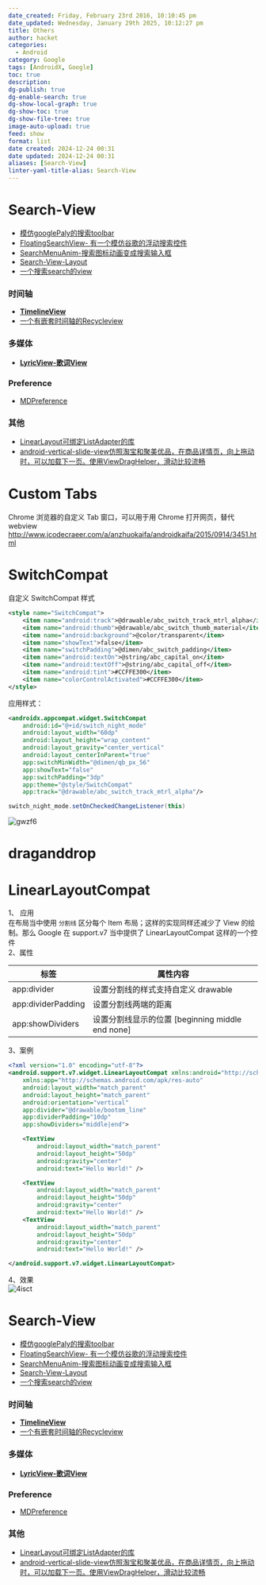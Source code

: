 ```yaml
---
date_created: Friday, February 23rd 2016, 10:10:45 pm
date_updated: Wednesday, January 29th 2025, 10:12:27 pm
title: Others
author: hacket
categories:
  - Android
category: Google
tags: [AndroidX, Google]
toc: true
description: 
dg-publish: true
dg-enable-search: true
dg-show-local-graph: true
dg-show-toc: true
dg-show-file-tree: true
image-auto-upload: true
feed: show
format: list
date created: 2024-12-24 00:31
date updated: 2024-12-24 00:31
aliases: [Search-View]
linter-yaml-title-alias: Search-View
---
```


# Search-View

- [模仿googlePaly的搜索toolbar](https://github.com/Quinny898/PersistentSearch)
- [FloatingSearchView- 有一个模仿谷歌的浮动搜索控件](https://github.com/renaudcerrato/FloatingSearchView)
- [SearchMenuAnim-搜索图标动画变成搜索输入框](https://github.com/kongnanlive/SearchMenuAnim)
- [Search-View-Layout](https://github.com/sahildave/Search-View-Layout)
- [一个搜索search的view](https://github.com/lapism/SearchView)

### 时间轴

- [**TimelineView**](https://github.com/alorma/TimelineView)
- [一个有嵌套时间轴的Recycleview](https://github.com/ishratkhan/NestedTimeLineRecyclerView)

### 多媒体

- [**LyricView-歌词View**](https://github.com/markzhai/LyricView)

### Preference

- [MDPreference](https://github.com/XhinLiang/MDPreference)

### 其他

- [LinearLayout可绑定ListAdapter的库](https://github.com/frankiesardo/LinearListView)
- [android-vertical-slide-view仿照淘宝和聚美优品，在商品详情页，向上拖动时，可以加载下一页。使用ViewDragHelper，滑动比较流畅](https://github.com/xmuSistone/android-vertical-slide-view)

# Custom Tabs

Chrome 浏览器的自定义 Tab 窗口，可以用于用 Chrome 打开网页，替代 webview<br /><http://www.jcodecraeer.com/a/anzhuokaifa/androidkaifa/2015/0914/3451.html>

# SwitchCompat

自定义 SwitchCompat 样式

```xml
<style name="SwitchCompat">
    <item name="android:track">@drawable/abc_switch_track_mtrl_alpha</item>
    <item name="android:thumb">@drawable/abc_switch_thumb_material</item>
    <item name="android:background">@color/transparent</item>
    <item name="showText">false</item>
    <item name="switchPadding">@dimen/abc_switch_padding</item>
    <item name="android:textOn">@string/abc_capital_on</item>
    <item name="android:textOff">@string/abc_capital_off</item>
    <item name="android:tint">#CCFFE300</item>
    <item name="colorControlActivated">#CCFFE300</item>
</style>
```

应用样式：

```xml
<androidx.appcompat.widget.SwitchCompat
    android:id="@+id/switch_night_mode"
    android:layout_width="60dp"
    android:layout_height="wrap_content"
    android:layout_gravity="center_vertical"
    android:layout_centerInParent="true"
    app:switchMinWidth="@dimen/qb_px_56"
    app:showText="false"
    app:switchPadding="3dp"
    app:theme="@style/SwitchCompat"
    app:track="@drawable/abc_switch_track_mtrl_alpha"/>
```

```java
switch_night_mode.setOnCheckedChangeListener(this)
```

![gwzf6](https://raw.githubusercontent.com/hacket/ObsidianOSS/master/obsidian/gwzf6.png)

# draganddrop

# LinearLayoutCompat

1、 应用<br />在布局当中使用 `分割线` 区分每个 Item 布局；这样的实现同样还减少了 View 的绘制。那么 Google 在 support.v7 当中提供了 LinearLayoutCompat 这样的一个控件<br />2、属性

| 标签                 | 属性内容                                   |
| ------------------ | -------------------------------------- |
| app:divider        | 设置分割线的样式支持自定义 drawable                 |
| app:dividerPadding | 设置分割线两端的距离                             |
| app:showDividers   | 设置分割线显示的位置 [beginning middle end none] |

3、案例

```xml
<?xml version="1.0" encoding="utf-8"?>
<android.support.v7.widget.LinearLayoutCompat xmlns:android="http://schemas.android.com/apk/res/android"
    xmlns:app="http://schemas.android.com/apk/res-auto"
    android:layout_width="match_parent"
    android:layout_height="match_parent"
    android:orientation="vertical"
    app:divider="@drawable/bootom_line"
    app:dividerPadding="10dp"
    app:showDividers="middle|end">

    <TextView
        android:layout_width="match_parent"
        android:layout_height="50dp"
        android:gravity="center"
        android:text="Hello World!" />

    <TextView
        android:layout_width="match_parent"
        android:layout_height="50dp"
        android:gravity="center"
        android:text="Hello World!" />
    <TextView
        android:layout_width="match_parent"
        android:layout_height="50dp"
        android:gravity="center"
        android:text="Hello World!" />

</android.support.v7.widget.LinearLayoutCompat>
```

4、效果<br />![4isct](https://raw.githubusercontent.com/hacket/ObsidianOSS/master/obsidian/4isct.webp)

# Search-View

- [模仿googlePaly的搜索toolbar](https://github.com/Quinny898/PersistentSearch)
- [FloatingSearchView- 有一个模仿谷歌的浮动搜索控件](https://github.com/renaudcerrato/FloatingSearchView)
- [SearchMenuAnim-搜索图标动画变成搜索输入框](https://github.com/kongnanlive/SearchMenuAnim)
- [Search-View-Layout](https://github.com/sahildave/Search-View-Layout)
- [一个搜索search的view](https://github.com/lapism/SearchView)

### 时间轴

- [**TimelineView**](https://github.com/alorma/TimelineView)
- [一个有嵌套时间轴的Recycleview](https://github.com/ishratkhan/NestedTimeLineRecyclerView)

### 多媒体

- [**LyricView-歌词View**](https://github.com/markzhai/LyricView)

### Preference

- [MDPreference](https://github.com/XhinLiang/MDPreference)

### 其他

- [LinearLayout可绑定ListAdapter的库](https://github.com/frankiesardo/LinearListView)
- [android-vertical-slide-view仿照淘宝和聚美优品，在商品详情页，向上拖动时，可以加载下一页。使用ViewDragHelper，滑动比较流畅](https://github.com/xmuSistone/android-vertical-slide-view)
